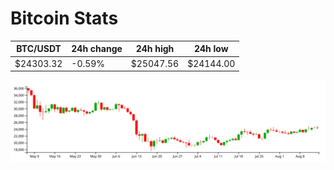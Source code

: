 # Bitcoin Stats

BTC/USDT|24h change|24h high|24h low|
|---|---|---|---|
|$24303.32|-0.59%|$25047.56|$24144.00|

<img src="./chart.svg">
